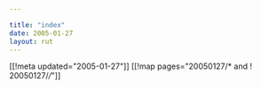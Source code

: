 ```yaml
---

title: "index"
date: 2005-01-27
layout: rut
---
```


[[!meta updated="2005-01-27"]]
[[!map pages="20050127/* and ! 20050127/*/*"]]
